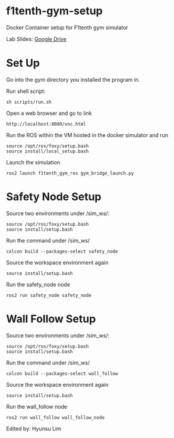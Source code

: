 # f1tenth-gym-setup
Docker Container setup for F1tenth gym simulator

Lab Slides: [Google Drive](https://drive.google.com/drive/folders/1zkDPOFqiTPDinysS83SIexqvinx8rnK8)

# Set Up

Go into the gym directory you installed the program in.

Run shell script:
```
sh scripts/run.sh
```
Open a web browser and go to link
```
http://localhost:8080/vnc.html
```
Run the ROS within the VM hosted in the docker simulator and run
```
source /opt/ros/foxy/setup.bash
source install/local_setup.bash
```
Launch the simulation
```
ros2 launch f1tenth_gym_ros gym_bridge_launch.py
```

# Safety Node Setup

Source two environments under /sim_ws/:
```
source /opt/ros/foxy/setup.bash
source install/setup.bash
```
Run the command under /sim_ws/
```
colcon build --packages-select safety_node
```
Source the workspace environment again
```
source install/setup.bash
```
Run the safety_node node
```
ros2 run safety_node safety_node
```

# Wall Follow Setup

Source two environments under /sim_ws/:
```
source /opt/ros/foxy/setup.bash
source install/setup.bash
```
Run the command under /sim_ws/
```
colcon build --packages-select wall_follow
```
Source the workspace environment again
```
source install/setup.bash
```
Run the wall_follow node
```
ros2 run wall_follow wall_follow_node
```

Edited by: Hyunsu Lim
